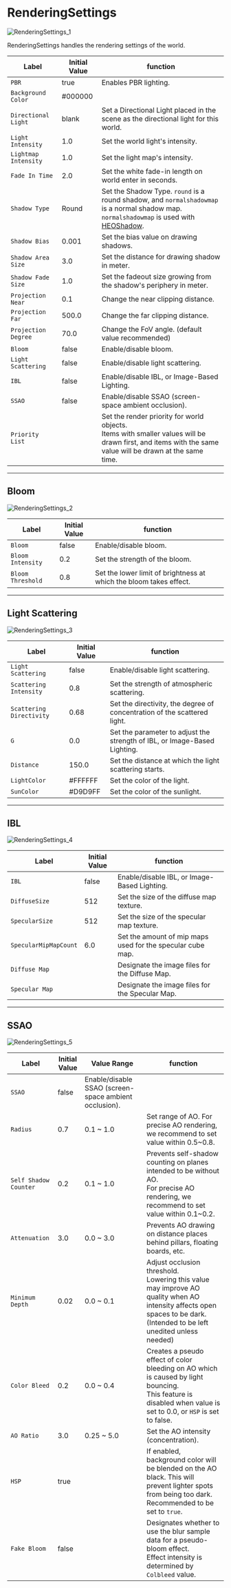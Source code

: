 # RenderingSettings

![RenderingSettings_1](./img/RenderingSettings_1.jpg)

RenderingSettings handles the rendering settings of the world.

|  Label | Initial Value | function |
| ----   | ---- | ---- |
|  `PBR` | true |  Enables PBR lighting. |
| `Background Color` | #000000 | |
| `Directional Light` | blank | Set a Directional Light placed in the scene as the directional light for this world. |
| `Light Intensity` | 1.0 | Set the world light's intensity. |
| `Lightmap Intensity` | 1.0 | Set the light map's intensity. |
| `Fade In Time` | 2.0 | Set the white fade-in length on world enter in seconds.|
| `Shadow Type`| Round | Set the Shadow Type. `round` is a round shadow, and `normalshadowmap` is a normal shadow map. <br>`normalshadowmap` is used with [HEOShadow](../HEOComponents/HEOShadow.md).|
| `Shadow Bias` | 0.001 | Set the bias value on drawing shadows.|
| `Shadow Area Size` | 3.0 | Set the distance for drawing shadow in meter.|
| `Shadow Fade Size` | 1.0 |Set the fadeout size growing from the shadow's periphery in meter. |
|  `Projection Near`  | 0.1 | Change the near clipping distance.  |
|  `Projection Far`  | 500.0 | Change the far clipping distance.  |
|  `Projection Degree`  | 70.0 | Change the FoV angle. (default value recommended) |
| `Bloom` | false | Enable/disable bloom. |
| `Light Scattering` | false | Enable/disable light scattering. |
| `IBL` | false | Enable/disable IBL, or Image-Based Lighting. |
| `SSAO` | false | Enable/disable SSAO (screen-space ambient occlusion).|
| `Priority List` | | Set the render priority for world objects. <br> Items with smaller values will be drawn first, and items with the same value will be drawn at the same time. |

---

## Bloom

![RenderingSettings_2](./img/RenderingSettings_2.jpg)

|  Label | Initial Value | function |
| ----   | ---- | ---- |
| `Bloom` | false | Enable/disable bloom. |
| `Bloom Intensity` | 0.2 | Set the strength of the bloom. |
| `Bloom Threshold` | 0.8 | Set the lower limit of brightness at which the bloom takes effect. |

---

## Light Scattering

![RenderingSettings_3](./img/RenderingSettings_3.jpg)

|  Label | Initial Value | function |
| ----   | ---- | ---- |
| `Light Scattering` | false | Enable/disable light scattering. |
| `Scattering Intensity` | 0.8 | Set the strength of atmospheric scattering. |
| `Scattering Directivity` | 0.68 | Set the directivity, the degree of concentration of the scattered light. |
| `G` | 0.0 | Set the parameter to adjust the strength of IBL, or Image-Based Lighting. |
| `Distance` | 150.0 | Set the distance at which the light scattering starts. |
| `LightColor` | #FFFFFF | Set the color of the light. |
| `SunColor` | #D9D9FF | Set the color of the sunlight. |

---

## IBL

![RenderingSettings_4](./img/RenderingSettings_4.jpg)

|  Label | Initial Value | function |
| ----   | ---- | ---- |
| `IBL` | false | Enable/disable IBL, or Image-Based Lighting. |
| `DiffuseSize` | 512 | Set the size of the diffuse map texture. |
| `SpecularSize` | 512 | Set the size of the specular map texture. |
| `SpecularMipMapCount` | 6.0 | Set the amount of mip maps used for the specular cube map. |
| `Diffuse Map` | | Designate the image files for the Diffuse Map. |
| `Specular Map` | | Designate the image files for the Specular Map. |

---

## SSAO

![RenderingSettings_5](./img/RenderingSettings_5.jpg)

|  Label | Initial Value | Value Range | function |
| ----   | ---- | ---- | ---- |
| `SSAO` | false | Enable/disable SSAO (screen-space ambient occlusion).|
| `Radius` | 0.7 | 0.1 ~ 1.0 | Set range of AO. For precise AO rendering, we recommend to set value within 0.5~0.8. |
| `Self Shadow Counter` | 0.2 | 0.1 ~ 1.0 | Prevents self-shadow counting on planes intended to be without AO. <br>For precise AO rendering, we recommend to set value within 0.1~0.2. |
| `Attenuation` | 3.0 | 0.0 ~ 3.0 | Prevents AO drawing on distance places behind pillars, floating boards, etc. |
| `Minimum Depth` | 0.02 | 0.0 ~ 0.1 | Adjust occlusion threshold. <br> Lowering this value may improve AO quality when AO intensity affects open spaces to be dark. (Intended to be left unedited unless needed)  |
| `Color Bleed` | 0.2 |  0.0 ~ 0.4 | Creates a pseudo effect of color bleeding on AO which is caused by light bouncing.<br> This feature is disabled when value is set to 0.0, or `HSP` is set to false.  |
| `AO Ratio` | 3.0 | 0.25 ~ 5.0 | Set the AO intensity (concentration). |
| `HSP` | true | | If enabled, background color will be blended on the AO black. This will prevent lighter spots from being too dark.<br> Recommended to be set to `true`. |
| `Fake Bloom` | false | | Designates whether to use the blur sample data for a pseudo-bloom effect. <br> Effect intensity is determined by `Colbleed` value. |

